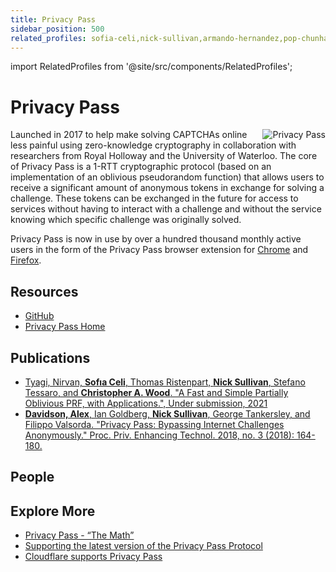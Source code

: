 ```yaml
---
title: Privacy Pass
sidebar_position: 500
related_profiles: sofia-celi,nick-sullivan,armando-hernandez,pop-chunhapanya,christopher-wood,thibault-meunier
---
```

import RelatedProfiles from '@site/src/components/RelatedProfiles';

# Privacy Pass

<img src="https://blog.cloudflare.com/content/images/2017/11/DONF9cRWsAE3OZf-1-2.jpg" alt="Privacy Pass" align="right" />

Launched in 2017 to help make solving CAPTCHAs online less painful using zero-knowledge cryptography in collaboration with researchers from Royal Holloway and the University of Waterloo. The core of Privacy Pass is a 1-RTT cryptographic protocol (based on an implementation of an oblivious pseudorandom function) that allows users to receive a significant amount of anonymous tokens in exchange for solving a challenge. These tokens can be exchanged in the future for access to services without having to interact with a challenge and without the service knowing which specific challenge was originally solved.

Privacy Pass is now in use by over a hundred thousand monthly active users in the form of the Privacy Pass browser extension for [Chrome](https://chrome.google.com/webstore/detail/privacy-pass/ajhmfdgkijocedmfjonnpjfojldioehi) and [Firefox](https://addons.mozilla.org/en-US/firefox/addon/privacy-pass/).


## Resources 

* [GitHub](https://github.com/privacypass)
* [Privacy Pass Home](https://privacypass.github.io/)

## Publications
* [Tyagi, Nirvan, **Sofıa Celi**, Thomas Ristenpart, **Nick Sullivan**, Stefano Tessaro, and **Christopher A. Wood**. "A Fast and Simple Partially Oblivious PRF, with Applications.", Under submission, 2021](https://eprint.iacr.org/2021/864.pdf)
* [**Davidson, Alex**, Ian Goldberg, **Nick Sullivan**, George Tankersley, and Filippo Valsorda. "Privacy Pass: Bypassing Internet Challenges Anonymously." Proc. Priv. Enhancing Technol. 2018, no. 3 (2018): 164-180.](https://www.petsymposium.org/2018/files/papers/issue3/popets-2018-0026.pdf)

## People

<RelatedProfiles slugs={frontMatter.related_profiles} />

## Explore More
* [Privacy Pass - “The Math”](https://blog.cloudflare.com/privacy-pass-the-math/)
* [Supporting the latest version of the Privacy Pass Protocol](https://blog.cloudflare.com/supporting-the-latest-version-of-the-privacy-pass-protocol/)
* [Cloudflare supports Privacy Pass](https://blog.cloudflare.com/cloudflare-supports-privacy-pass/)
